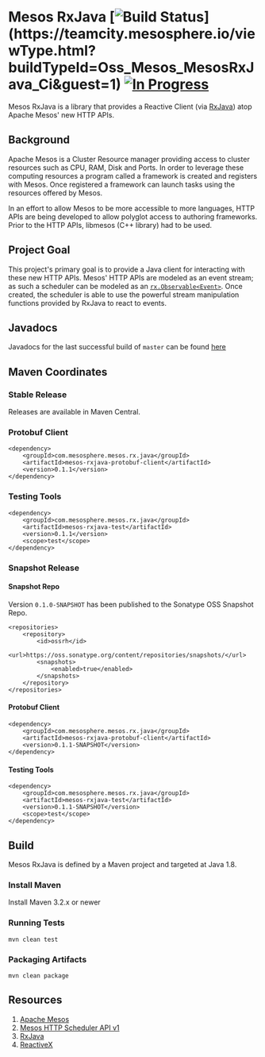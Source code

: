 Mesos RxJava [![Build Status](https://teamcity.mesosphere.io/guestAuth/app/rest/builds/buildType:(id:Oss_Mesos_MesosRxJava_Ci)/statusIcon)](https://teamcity.mesosphere.io/viewType.html?buildTypeId=Oss_Mesos_MesosRxJava_Ci&guest=1) [![In Progress](https://badge.waffle.io/mesosphere/mesos-rxjava.png?label=in+progress&title=In+Progress)](https://waffle.io/mesosphere/mesos-rxjava)
============

Mesos RxJava is a library that provides a Reactive Client (via [RxJava](https://github.com/ReactiveX/RxJava)) atop
Apache Mesos' new HTTP APIs.

## Background

Apache Mesos is a Cluster Resource manager providing access to cluster resources such as CPU, RAM, Disk and Ports.
In order to leverage these computing resources a program called a framework is created and registers with Mesos. Once
registered a framework can launch tasks using the resources offered by Mesos.

In an effort to allow Mesos to be more accessible to more languages, HTTP APIs are being developed to allow polyglot
access to authoring frameworks. Prior to the HTTP APIs, libmesos (C++ library) had to be used.


## Project Goal

This project's primary goal is to provide a Java client for interacting with these new HTTP APIs. Mesos' HTTP APIs
are modeled as an event stream; as such a scheduler can be modeled as an
[`rx.Observable<Event>`](http://reactivex.io/RxJava/javadoc/index.html?rx/Observable.html). Once created, the scheduler
is able to use the powerful stream manipulation functions provided by RxJava to react to events.

## Javadocs

Javadocs for the last successful build of `master` can be found [here](https://teamcity.mesosphere.io/guestAuth/repository/download/Oss_Mesos_MesosRxJava_Javadoc/lastSuccessful/javadoc.zip%21/index.html)


## Maven Coordinates

### Stable Release

Releases are available in Maven Central.

### Protobuf Client

```
<dependency>
    <groupId>com.mesosphere.mesos.rx.java</groupId>
    <artifactId>mesos-rxjava-protobuf-client</artifactId>
    <version>0.1.1</version>
</dependency>
```

### Testing Tools

```
<dependency>
    <groupId>com.mesosphere.mesos.rx.java</groupId>
    <artifactId>mesos-rxjava-test</artifactId>
    <version>0.1.1</version>
    <scope>test</scope>
</dependency>
```


### Snapshot Release

#### Snapshot Repo

Version `0.1.0-SNAPSHOT` has been published to the Sonatype OSS Snapshot Repo.
```
<repositories>
    <repository>
        <id>ossrh</id>
        <url>https://oss.sonatype.org/content/repositories/snapshots/</url>
        <snapshots>
            <enabled>true</enabled>
        </snapshots>
    </repository>
</repositories>
```

#### Protobuf Client

```
<dependency>
    <groupId>com.mesosphere.mesos.rx.java</groupId>
    <artifactId>mesos-rxjava-protobuf-client</artifactId>
    <version>0.1.1-SNAPSHOT</version>
</dependency>
```

#### Testing Tools

```
<dependency>
    <groupId>com.mesosphere.mesos.rx.java</groupId>
    <artifactId>mesos-rxjava-test</artifactId>
    <version>0.1.1-SNAPSHOT</version>
    <scope>test</scope>
</dependency>
```

## Build

Mesos RxJava is defined by a Maven project and targeted at Java 1.8.

### Install Maven

Install Maven 3.2.x or newer

### Running Tests

```
mvn clean test
```

### Packaging Artifacts

```
mvn clean package
```


## Resources

1. [Apache Mesos](http://mesos.apache.org/)
1. [Mesos HTTP Scheduler API v1](https://github.com/apache/mesos/blob/master/docs/scheduler-http-api.md)
2. [RxJava](https://github.com/ReactiveX/RxJava)
3. [ReactiveX](http://reactivex.io/)
